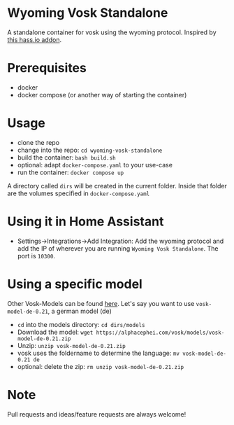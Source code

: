 # Wyoming Vosk Standalone
A standalone container for vosk using the wyoming protocol. Inspired by [this hass.io addon](https://github.com/rhasspy/hassio-addons/tree/master/vosk).

# Prerequisites
* docker
* docker compose (or another way of starting the container)

# Usage
* clone the repo
* change into the repo: `cd wyoming-vosk-standalone`
* build the container: `bash build.sh`
* optional: adapt `docker-compose.yaml` to your use-case
* run the container: `docker compose up`

A directory called `dirs` will be created in the current folder. Inside that folder are the volumes specified in `docker-compose.yaml`

# Using it in Home Assistant
* Settings->Integrations->Add Integration: Add the wyoming protocol and add the IP of wherever you are running `Wyoming Vosk Standalone`. The port is `10300`.

# Using a specific model
Other Vosk-Models can be found [here](https://alphacephei.com/vosk/models). Let's say you want to use `vosk-model-de-0.21`, a german model (de)
* `cd` into the models directory: `cd dirs/models`
* Download the model: `wget https://alphacephei.com/vosk/models/vosk-model-de-0.21.zip`
* Unzip: `unzip vosk-model-de-0.21.zip`
* vosk uses the foldername to determine the language: `mv vosk-model-de-0.21 de`
* optional: delete the zip: `rm unzip vosk-model-de-0.21.zip`
# Note
Pull requests and ideas/feature requests are always welcome!
